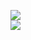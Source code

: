 [![](https://img.shields.io/badge/Made%20With-Github%20Spray-lightgrey.svg?style=for-the-badge&logo=github)](https://github.com/Annihil/github-spray#22872)  
[![](https://i.imgur.com/2DrTn0Z.gif)](https://github.com/Annihil/github-spray)